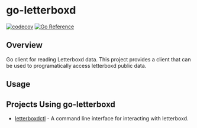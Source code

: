 # go-letterboxd

[![codecov](https://codecov.io/gh/drewstinnett/go-letterboxd/branch/main/graph/badge.svg?token=YSWAtzIhn1)](https://codecov.io/gh/drewstinnett/go-letterboxd)
[![Go Reference](https://pkg.go.dev/badge/github.com/drewstinnett/go-letterboxd.svg)](https://pkg.go.dev/github.com/drewstinnett/go-letterboxd)

## Overview

Go client for reading Letterboxd data. This project provides a client that can
be used to programatically access letterboxd public data.

## Usage

## Projects Using go-letterboxd

* [letterboxdctl](https://github.com/drewstinnett/letterboxdctl) - A command line
interface for interacting with letterboxd.
